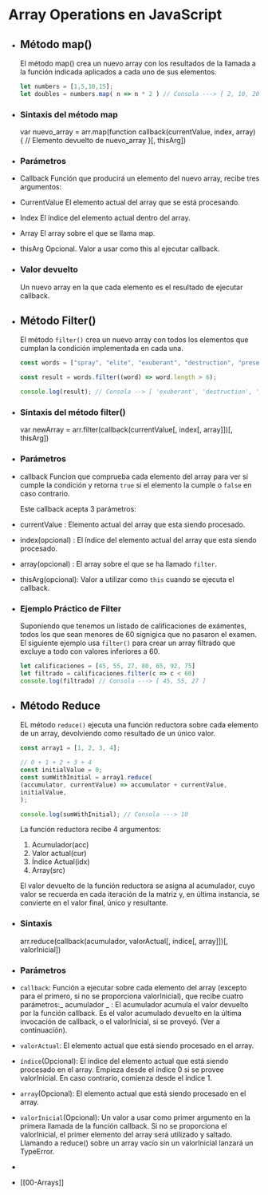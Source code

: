 # Array Operations en JavaScript
- ## Método map()
  
  El método map() crea un nuevo array con los resultados de la llamada a la función indicada aplicados a cada uno de sus elementos.
  
  ```js
  let numbers = [1,5,10,15];
  let doubles = numbers.map( n => n * 2 ) // Consola ---> [ 2, 10, 20, 30 ]
  ```
- ### Sintaxis del método map
  
  var nuevo_array = arr.map(function callback(currentValue, index, array) {
    // Elemento devuelto de nuevo_array
  }[, thisArg])
- ### Parámetros
- Callback
  Función que producirá un elemento del nuevo array, recibe tres argumentos:
- CurrentValue
  El elemento actual del array que se está procesando.
- Index
  El índice del elemento actual dentro del array.
- Array
  El array sobre el que se llama map.
- thisArg
  Opcional. Valor a usar como this al ejecutar callback.
- ### Valor devuelto
  Un nuevo array en la que cada elemento es el resultado de ejecutar callback.
- ## Método Filter()
  
  El método `filter()` crea un nuevo array con todos los elementos que cumplan la condición implementada en cada una.
  
  ```js
  const words = ["spray", "elite", "exuberant", "destruction", "present"];
  
  const result = words.filter((word) => word.length > 6);
  
  console.log(result); // Consola --> [ 'exuberant', 'destruction', 'present' ]
  ```
- ### Sintaxis del método filter()
  
  var newArray = arr.filter(callback(currentValue[, index[, array]])[, thisArg])
- ### Parámetros
- callback
  Funcion que comprueba cada elemento del array para ver si cumple la condición y retorna `true` si el elemento la cumple o `false` en caso contrario.
  
  Este callback acepta 3 parámetros:
- currentValue : Elemento actual del array que esta siendo procesado.
- index(opcional) : El índice del elemento actual del array que esta siendo procesado.
- array(opcional) : El array sobre el que se ha llamado `filter`.
- thisArg(opcional): Valor a utilizar como `this` cuando se ejecuta el callback.
- ### Ejemplo Práctico de Filter
  
  Suponiendo que tenemos un listado de calificaciones de exámentes, todos los que sean menores de 60 signigica que no pasaron el examen.
  El siguiente ejemplo usa `filter()` para crear un array filtrado que excluye a todo con valores inferiores a 60.
  
  ```js
  let calificaciones = [45, 55, 27, 80, 65, 92, 75]
  let filtrado = calificaciones.filter(c => c < 60)
  console.log(filtrado) // Consola ---> [ 45, 55, 27 ]
  ```
- ## Método Reduce
  
  EL método `reduce()` ejecuta una función reductora sobre cada elemento de un array, devolviendo como resultado de un único valor.
  
  ```js
  const array1 = [1, 2, 3, 4];
  
  // 0 + 1 + 2 + 3 + 4
  const initialValue = 0;
  const sumWithInitial = array1.reduce(
  (accumulator, currentValue) => accumulator + currentValue,
  initialValue,
  );
  
  console.log(sumWithInitial); // Consola ---> 10
  ```
  
  La función reductora recibe 4 argumentos:
  1. Acumulador(acc)
  2. Valor actual(cur)
  3. Índice Actual(idx)
  4. Array(src)
  
  El valor devuelto de la función reductora se asigna al acumulador, cuyo valor se recuerda en cada iteración de la matriz y, en última instancia, se convierte en el valor final, único y resultante.
- ### Sintaxis 
  
  arr.reduce(callback(acumulador, valorActual[, índice[, array]])[, valorInicial])
- ### Parámetros
- `callback`: Función a ejecutar sobre cada elemento del array (excepto para el primero, si no se proporciona valorInicial), que recibe cuatro parámetros:_ acumulador _ : El acumulador acumula el valor devuelto por la función callback. Es el valor acumulado devuelto en la última invocación de callback, o el valorInicial, si se proveyó. (Ver a continuación).
- `valorActual`: El elemento actual que está siendo procesado en el array.
- `índice`(Opcional): El índice del elemento actual que está siendo procesado en el array. Empieza desde el índice 0 si se provee valorInicial. En caso contrario, comienza desde el índice 1.
- `array`(Opcional): El elemento actual que está siendo procesado en el array.
- `valorInicial`(Opcional): Un valor a usar como primer argumento en la primera llamada de la función callback. Si no se proporciona el valorInicial, el primer elemento del array será utilizado y saltado. Llamando a reduce() sobre un array vacío sin un valorInicial lanzará un TypeError.
-
- [[00-Arrays]]